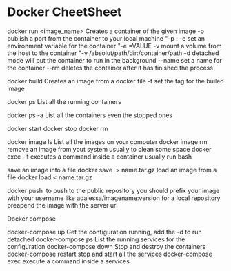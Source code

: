 # Docker CheetSheet

docker run <options> <image_name>
Creates a container of the given image
-p publish a port from the container to your local machine "-p <host port>:<container port>
-e set an environment variable for the container "-e <VariableName>=VALUE
-v mount a volume from the host to the container "-v /absolut/path/dir:/container/path
-d detached mode will put the container to run in the background
--name set a name for the container
--rm deletes the container after it has finished the process

docker build <options> <path to directory>
Creates an image from a docker file
-t set the tag for the builed image

docker ps
List all the running containers

docker ps -a
List all the containers even the stopped ones

docker start <container name or container id>
docker stop  <container name or container id>
docker rm <container name or container id>

docker image ls
List all the images on your computer
docker image rm <image name>
remove an image from yout system usually to clean some space
docker exec -it <container Name> <command>
executes a command inside a container usually run bash


save an image into a file
docker save <image name> > name.tar.gz
load an image from a file
docker load < name.tar.gz

docker push <image name>
to push to the public repository you should prefix your image with your username like adalessa/imagename:version
for a local repository preapend the image with the server url


Docker compose

docker-compose up
Get the configuration running, add the -d to run detached
docker-compose ps 
List the running services for the configuration
docker-compose down
Stop and destroy the containers
docker-compose restart
stop and start all the services
docker-compose exec <service Name> <command>
execute a command inside a services
